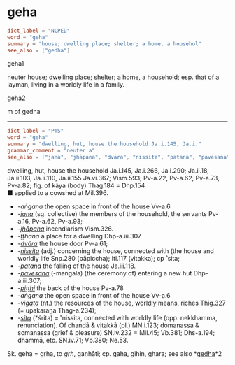 # geha

``` toml
dict_label = "NCPED"
word = "geha"
summary = "house; dwelling place; shelter; a home, a househol"
see_also = ["gedha"]
```

geha1

neuter house; dwelling place; shelter; a home, a household; esp. that of a layman, living in a worldly life in a family.

geha2

m of gedha

--------------------

``` toml
dict_label = "PTS"
word = "geha"
summary = "dwelling, hut, house the household Ja.i.145, Ja.i."
grammar_comment = "neuter a"
see_also = ["jana", "jhāpana", "dvāra", "nissita", "patana", "pavesana", "piṭṭhi", "vigata", "sita", "gedha"]
```

dwelling, hut, house the household Ja.i.145, Ja.i.266, Ja.i.290; Ja.ii.18, Ja.ii.103, Ja.ii.110, Ja.ii.155 Ja.vi.367; Vism.593; Pv\-a.22, Pv\-a.62, Pv\-a.73, Pv\-a.82; fig. of kāya (body) Thag.184 = Dhp.154  
■ applied to a cowshed at Mil.396.

* *\-aṅgana* the open space in front of the house Vv\-a.6
* *\-[jana](jana.md)* (sg. collective) the members of the household, the servants Pv\-a.16, Pv\-a.62, Pv\-a.93;
* *\-[jhāpana](jhāpana.md)* incendiarism Vism.326.
* *\-ṭṭhāna* a place for a dwelling Dhp\-a.iii.307
* *\-[dvāra](dvāra.md)* the house door Pv\-a.61;
* *\-[nissita](nissita.md)* (adj.) concerning the house, connected with (the house and worldly life Snp.280 (pāpiccha); Iti.117 (vitakka); cp ˚sita;
* *\-[patana](patana.md)* the falling of the house Ja.iii.118.
* *\-[pavesana](pavesana.md)* (\-mangala) (the ceremony of) entering a new hut Dhp\-a.iii.307;
* *\-[piṭṭhi](piṭṭhi.md)* the back of the house Pv\-a.78
* *\-aṅgana* the open space in front of the house Vv\-a.6
* *\-[vigata](vigata.md)* (nt.) the resources of the house, worldly means, riches Thig.327 (= upakaraṇa Thag\-a.234);
* *\-[sita](sita.md)* (\*śrita) = ˚nissita, connected with worldly life (opp. nekkhamma, renunciation). Of chandā & vitakkā (pl.) MN.i.123; domanassa & somanassa (grief & pleasure) SN.iv.232 = Mil.45; Vb.381; Dhs\-a.194; dhammā, etc. SN.iv.71; Vb.380; Ne.53.

Sk. geha = gṛha, to *gṛh*, gaṇhāti; cp. gaha, gihin, ghara; see also *[gedha](gedha.md)*2

